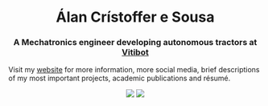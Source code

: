 <h1 align="center">Álan Crístoffer e Sousa</h1>

<h3 align="center">
    A Mechatronics engineer developing autonomous tractors at <a href="https://vitibot.fr">Vitibot</a>
</h3>

Visit my [website](https://acristoffers.me) for more information, more social
media, brief descriptions of my most important projects, academic publications
and résumé.

<p align="center">
    <img src="https://github-readme-stats.vercel.app/api?username=acristoffers&theme=dracula&show_icons=true&hide_border=false&count_private=true" />
    <img src="https://github-readme-stats.vercel.app/api/top-langs/?username=acristoffers&theme=dracula&show_icons=true&hide_border=false&layout=compact" />
</p>
